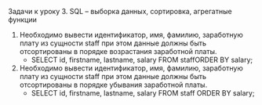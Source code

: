 Задачи к уроку 3. SQL – выборка данных, сортировка, агрегатные функции

1. Необходимо вывести идентификатор, имя, фамилию, заработную плату из сущности staff при этом данные должны быть отсортированы в порядке возрастания заработной платы.
   * SELECT id, firstname, lastname, salary FROM staffORDER BY salary;
2. Необходимо вывести идентификатор, имя, фамилию, заработную плату из сущности staff при этом данные должны быть отсортированы в порядке убывания заработной платы.
   * SELECT id, firstname, lastname, salary FROM staff ORDER BY salary;
